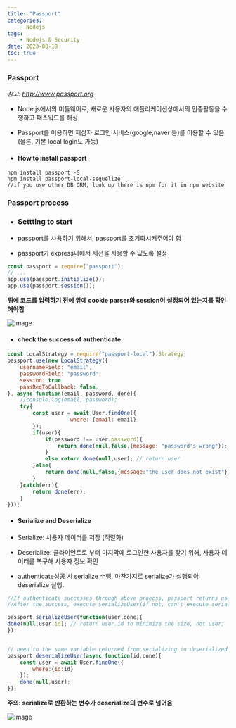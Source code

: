 ```yaml
---
title: "Passport"
categories:
    - Nodejs
tags:
    - Nodejs & Security
date: 2023-08-18
toc: true
---
```


### Passport 

_참고: <http://www.passport.org>_


- Node.js에서의 미들웨어로, 새로운 사용자의 애플리케이션상에서의 인증활동을 수행하고 패스워드를 해싱

- Passport를 이용하면 제삼자 로그인 서비스(google,naver 등)를 이용할 수 있음(물론, 기본 local login도 가능)


* #### How to install passport 

```
npm install passport -S
npm install passport-local-sequelize 
//if you use other DB ORM, look up there is npm for it in npm website
```

### Passport process

* ### Settting to start 

- passport를 사용하기 위해서, passport를 초기화시켜주어야 함

- passport가 express내에서 세션을 사용할 수 있도록 설정


```js
const passport = require("passport");
// ...
app.use(passport.initialize());
app.use(passport.session());
```

**위에 코드를 입력하기 전에 앞에 cookie parser와 session이 설정되어 있는지를 확인해야함**

![image](https://github.com/dareunk/dareunk.github.io/assets/83913407/da7f1ab4-634e-43f7-85bd-c79abe140e2f)


* #### check the success of authenticate 

```js
const LocalStrategy = require("passport-local").Strategy;
passport.use(new LocalStrategy({
    usernameField: "email",
    passwordField: "password",
    session: true 
    passReqToCallback: false,
}, async function(email, password, done){
    //console.log(email, password);
    try{
        const user = await User.findOne({
                    where: {email: email}
        });
        if(user){
            if(password !== user.password){
                return done(null,false,{message: "password's wrong"});
            }
            else return done(null,user); // return user
        }else{
            return done(null,false,{message:"the user does not exist"});
        }
    }catch(err){
        return done(err);
    }
}));
```

* #### Serialize and Deserialize 

- Serialize: 사용자 데이터를 저장 (직렬화)

- Deserialize: 클라이언트로 부터 마지막에 로그인한 사용자를 찾기 위해, 사용자 데이터를 복구해 사용자 정보 확인

- authenticate성공 시 serialize 수행, 마찬가지로 serialize가 실행되야 deserialize 실행.

```js
//If authenticate successes through above proecss, passport returns user(if not, it returns false)
//After the success, execute serializeUser(if not, can't execute serializeUser) 

passport.serializeUser(function(user,done){
done(null,user.id); // return user.id to minimize the size, not user;
});


// need to the same variable returned from serializing in deserialized process
passport.deserializeUser(async function(id,done){
    const user = await User.findOne({
        where:{id:id}
    });
    done(null,user);
});
```

**주의: serialize로 반환하는 변수가 deserialize의 변수로 넘어옴**

![image](https://github.com/dareunk/dareunk.github.io/assets/83913407/885ffaad-fae7-4b07-b13a-5d361d878d7f)

